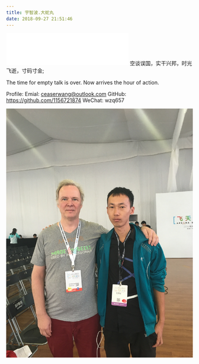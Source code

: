 ```yaml
---
title: 宇智波.大蛇丸
date: 2018-09-27 21:51:46
---
```


<iframe frameborder="no" border="0" marginwidth="0" marginheight="0" width=330 height=86 src="//music.163.com/outchain/player?type=2&id=5052317&auto=1&height=66"></iframe>
空谈误国，实干兴邦，时光飞逝，寸码寸金;
</p>
The time for empty talk is over. Now arrives the hour of action.

Profile:
Emial: ceaserwang@outlook.com
GitHub: https://github.com/1156721874
WeChat: wzq657

![](about/index/IMG_0134.JPG)
<!-- <img style="transform: rotate(90deg);margin-top:20%" src="./index/IMG_0134.JPG" width = "3024" height = "4032" alt="图片名称" /> -->
